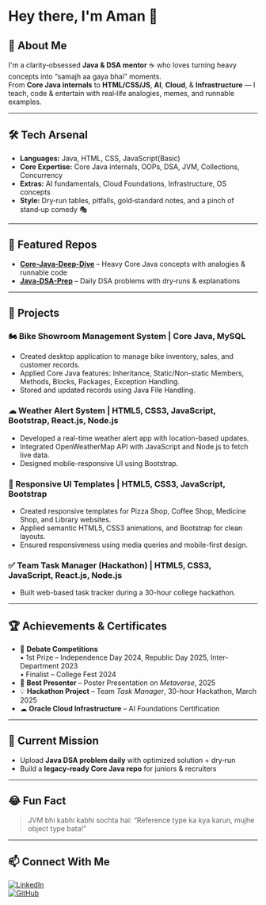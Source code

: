 # Hey there, I'm Aman 👋

## 🎯 About Me
I'm a clarity‑obsessed **Java & DSA mentor** ☕ who loves turning heavy concepts into “samajh aa gaya bhai” moments.  
From **Core Java internals** to **HTML/CSS/JS**, **AI**, **Cloud**, & **Infrastructure** — I teach, code & entertain with real‑life analogies, memes, and runnable examples.

---

## 🛠️ Tech Arsenal
- **Languages:** Java, HTML, CSS, JavaScript(Basic)
- **Core Expertise:** Core Java internals, OOPs, DSA, JVM, Collections, Concurrency
- **Extras:** AI fundamentals, Cloud Foundations, Infrastructure, OS concepts
- **Style:** Dry‑run tables, pitfalls, gold‑standard notes, and a pinch of stand‑up comedy 🎭

---

## 📂 Featured Repos
- [**Core-Java-Deep-Dive**](https://github.com/AmanSah078/Core-Java-Deep-Dive-With-Analogy-Explanations) – Heavy Core Java concepts with analogies & runnable code  
- [**Java-DSA-Prep**](https://github.com/AmanSah078/Java-DSA-Prep) – Daily DSA problems with dry‑runs & explanations

---

## 📂 Projects

### 🏍️ Bike Showroom Management System | Core Java, MySQL
- Created desktop application to manage bike inventory, sales, and customer records.
- Applied Core Java features: Inheritance, Static/Non-static Members, Methods, Blocks, Packages, Exception Handling.
- Stored and updated records using Java File Handling.

### ☁ Weather Alert System | HTML5, CSS3, JavaScript, Bootstrap, React.js, Node.js
- Developed a real-time weather alert app with location-based updates.
- Integrated OpenWeatherMap API with JavaScript and Node.js to fetch live data.
- Designed mobile-responsive UI using Bootstrap.

### 📱 Responsive UI Templates | HTML5, CSS3, JavaScript, Bootstrap
- Created responsive templates for Pizza Shop, Coffee Shop, Medicine Shop, and Library websites.
- Applied semantic HTML5, CSS3 animations, and Bootstrap for clean layouts.
- Ensured responsiveness using media queries and mobile-first design.

### ✅ Team Task Manager (Hackathon) | HTML5, CSS3, JavaScript, React.js, Node.js
- Built web-based task tracker during a 30-hour college hackathon.

---

## 🏆 Achievements & Certificates
- 🏅 **Debate Competitions**  
   • 1st Prize – Independence Day 2024, Republic Day 2025, Inter-Department 2023  
   • Finalist – College Fest 2024  
- 🎤 **Best Presenter** – Poster Presentation on *Metaverse*, 2025  
- 💡 **Hackathon Project** – Team *Task Manager*, 30-hour Hackathon, March 2025  
- ☁ **Oracle Cloud Infrastructure** – AI Foundations Certification

---

## 📅 Current Mission
- Upload **Java DSA problem daily** with optimized solution + dry‑run  
- Build a **legacy‑ready Core Java repo** for juniors & recruiters
  

---

## 😂 Fun Fact
> JVM bhi kabhi kabhi sochta hai: “Reference type ka kya karun, mujhe object type bata!”

---

## 📫 Connect With Me
[![LinkedIn](https://img.shields.io/badge/LinkedIn-Connect-blue)](https://www.linkedin.com/in/aman-ali-82053a2b8/)  
[![GitHub](https://img.shields.io/badge/GitHub-Follow-black)](https://github.com/AmanSah078)
